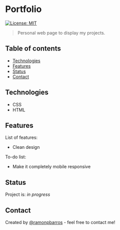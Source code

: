 # Portfolio
[![License: MIT](https://img.shields.io/badge/License-MIT-blue.svg)](https://github.com/ramonpbarros/readme-generator)
> Personal web page to display my projects.

## Table of contents
* [Technologies](#technologies)
* [Features](#features)
* [Status](#status)
* [Contact](#contact)

## Technologies
* CSS
* HTML

## Features
List of features:
* Clean design

To-do list:
* Make it completely mobile responsive

## Status
Project is: _in progress_

## Contact
Created by [@ramonpbarros](https://ramonpbarros.github.io/) - feel free to contact me!